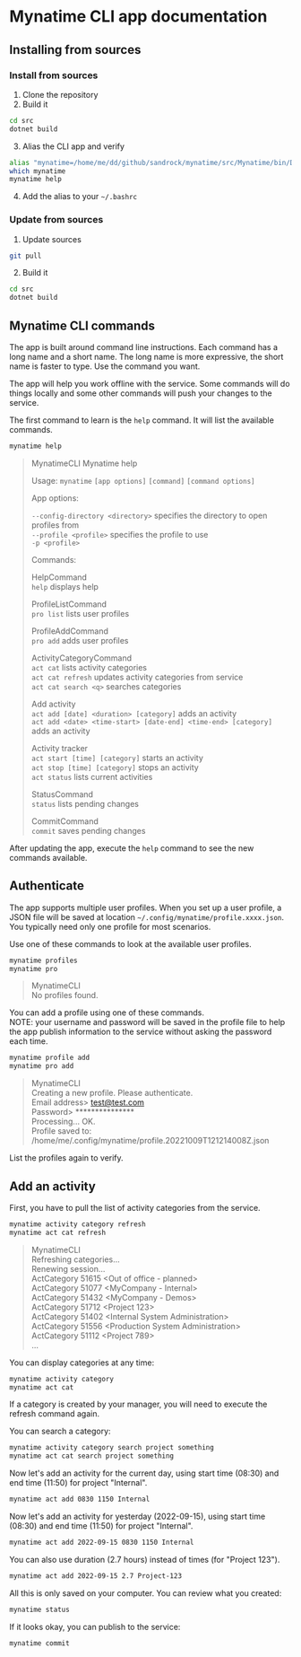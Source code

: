 
Mynatime CLI app documentation
====================================

Installing from sources
----------------------------

### Install from sources

1. Clone the repository
2. Build it  
```bash
cd src
dotnet build
```
3. Alias the CLI app and verify  
```bash
alias "mynatime=/home/me/dd/github/sandrock/mynatime/src/Mynatime/bin/Debug/net6.0/Mynatime.CLI"
which mynatime
mynatime help
```
4. Add the alias to your `~/.bashrc` 

### Update from sources

1. Update sources  
```bash
git pull
```
2. Build it  
```bash
cd src
dotnet build
```


Mynatime CLI commands
----------------------------

The app is built around command line instructions. Each command has a long name and a short name. The long name is more expressive, the short name is faster to type. Use the command you want.

The app will help you work offline with the service.  Some commands will do things locally and  some other commands will push your changes to the service. 

The first command to learn is the `help` command. It will list the available commands.

```bash
mynatime help
```

> MynatimeCLI  Mynatime help  
>   
> Usage: `mynatime` `[app options]` `[command]` `[command options]`  
>   
> App options:  
>   
>   `--config-directory <directory>`   specifies the directory to open profiles from  
>   `--profile <profile>`              specifies the profile to use  
>   `-p <profile>`  
>   
> Commands:  
>   
>   HelpCommand  
>   `help`                             displays help  
>   
>   ProfileListCommand  
>   `pro list`                         lists user profiles  
>   
>   ProfileAddCommand  
>   `pro add`                          adds user profiles  
>   
>   ActivityCategoryCommand  
>   `act cat`                          lists activity categories  
>   `act cat refresh`                  updates activity categories from service  
>   `act cat search <q>`               searches categories  
>   
>   Add activity   
>   `act add [date] <duration> [category]`                         adds an activity  
>   `act add <date> <time-start> [date-end] <time-end> [category]` adds an activity   
> 
>   Activity tracker  
>   `act start [time] [category]`      starts an activity  
>   `act stop [time] [category]`       stops  an activity   
>   `act status`                       lists current activities  
>   
>   StatusCommand  
>   `status`                           lists pending changes  
>   
>   CommitCommand  
>   `commit`                           saves pending changes  
> 

After updating the app, execute the `help` command to see the new commands available.


Authenticate
----------------------------

The app supports multiple user profiles. When you set up a user profile, a JSON file will be saved at location `~/.config/mynatime/profile.xxxx.json`. You typically need only one profile for most scenarios. 

Use one of these commands to look at the available user profiles. 

```bash
mynatime profiles
mynatime pro
```

> MynatimeCLI  
No profiles found.

You can add a profile using one of these commands.  
NOTE: your username and password will be saved in the profile file to help the app publish information to the service without asking the password each time.

```bash
mynatime profile add
mynatime pro add
```

> MynatimeCLI   
Creating a new profile. Please authenticate.   
Email address> test@test.com  
Password>      ***************  
Processing... OK.   
Profile saved to: /home/me/.config/mynatime/profile.20221009T121214008Z.json

List the profiles again to verify.


Add an activity
----------------------------

First, you have to pull the list of activity categories from the service.

```bash
mynatime activity category refresh
mynatime act cat refresh
```

> MynatimeCLI   
> Refreshing categories...  
Renewing session...  
ActCategory 51615 &lt;Out of office - planned&gt;   
ActCategory 51077 &lt;MyCompany - Internal&gt;  
ActCategory 51432 &lt;MyCompany - Demos&gt;  
ActCategory 51712 &lt;Project 123&gt;  
ActCategory 51402 &lt;Internal System Administration&gt;      
ActCategory 51556 &lt;Production System Administration&gt;  
ActCategory 51112 &lt;Project 789&gt;  
> ...

You can display categories at any time:

```bash
mynatime activity category
mynatime act cat
```

If a category is created by your manager, you will need to execute the refresh command again.

You can search a category:

```bash
mynatime activity category search project something
mynatime act cat search project something
```

Now let's add an activity for the current day, using start time (08:30) and end time (11:50) for project "Internal".

```bash
mynatime act add 0830 1150 Internal
```

Now let's add an activity for yesterday (2022-09-15), using start time (08:30) and end time (11:50) for project "Internal".

```bash
mynatime act add 2022-09-15 0830 1150 Internal
```

You can also use duration (2.7 hours) instead of times (for "Project 123").

```bash
mynatime act add 2022-09-15 2.7 Project-123
```

All this is only saved on your computer. You can review what you created:

```bash
mynatime status
```

If it looks okay, you can publish to the service:

```bash
mynatime commit
```



